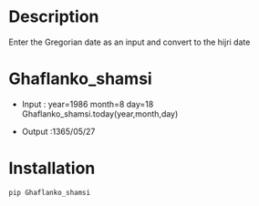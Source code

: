 # Description
Enter the Gregorian date as an input and  convert to the hijri date
# Ghaflanko_shamsi
+ Input :
year=1986
month=8
day=18
Ghaflanko_shamsi.today(year,month,day)

+ Output :1365/05/27


# Installation 

```bash
pip Ghaflanko_shamsi
```

